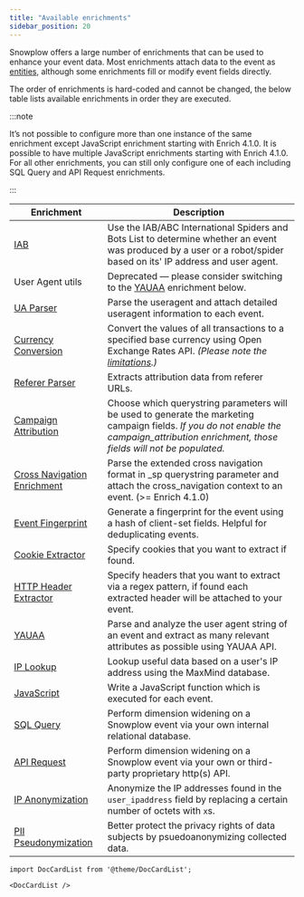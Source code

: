 ```yaml
---
title: "Available enrichments"
sidebar_position: 20
---
```



Snowplow offers a large number of enrichments that can be used to enhance your event data. Most enrichments attach data to the event as [entities](/docs/understanding-your-pipeline/entities/index.md), although some enrichments fill or modify event fields directly.

The order of enrichments is hard-coded and cannot be changed, the below table lists available enrichments in order they are executed.

:::note

It’s not possible to configure more than one instance of the same enrichment except JavaScript enrichment starting with Enrich 4.1.0. It is possible to have multiple JavaScript enrichments starting with Enrich 4.1.0. For all other enrichments, you can still only configure one of each including SQL Query and API Request enrichments.

:::


| Enrichment                                                                                                         | Description                                                                                                                                                                                                                    |
| ------------------------------------------------------------------------------------------------------------------ | ------------------------------------------------------------------------------------------------------------------------------------------------------------------------------------------------------------------------------ |
| [IAB](/docs/enriching-your-data/available-enrichments/iab-enrichment/index.md)                                     | Use the IAB/ABC International Spiders and Bots List to determine whether an event was produced by a user or a robot/spider based on its' IP address and user agent.                                                            |
| User Agent utils                                                                                                   | Deprecated — please consider switching to the [YAUAA](/docs/enriching-your-data/available-enrichments/yauaa-enrichment/index.md) enrichment below.                                                                             |
| [UA Parser](/docs/enriching-your-data/available-enrichments/ua-parser-enrichment/index.md)                         | Parse the useragent and attach detailed useragent information to each event.                                                                                                                                                   |
| [Currency Conversion](/docs/enriching-your-data/available-enrichments/currency-conversion-enrichment/index.md)     | Convert the values of all transactions to a specified base currency using Open Exchange Rates API. *(Please note the [limitations](/docs/enriching-your-data/available-enrichments/currency-conversion-enrichment/index.md).)* |
| [Referer Parser](/docs/enriching-your-data/available-enrichments/referrer-parser-enrichment/index.md)              | Extracts attribution data from referer URLs.                                                                                                                                                                                   |
| [Campaign Attribution](/docs/enriching-your-data/available-enrichments/campaign-attribution-enrichment/index.md)   | Choose which querystring parameters will be used to generate the marketing campaign fields. *If you do not enable the campaign_attribution enrichment, those fields will not be populated.*                                    |
| [Cross Navigation Enrichment](/docs/enriching-your-data/available-enrichments/cross-navigation-enrichment/index.md)   | Parse the extended cross navigation format in _sp querystring parameter and attach the cross_navigation context to an event. (>= Enrich 4.1.0)                                                                                                                                       |
| [Event Fingerprint](/docs/enriching-your-data/available-enrichments/event-fingerprint-enrichment/index.md)         | Generate a fingerprint for the event using a hash of client-set fields. Helpful for deduplicating events.                                                                                                                      |
| [Cookie Extractor](/docs/enriching-your-data/available-enrichments/cookie-extractor-enrichment/index.md)           | Specify cookies that you want to extract if found.                                                                                                                                                                             |
| [HTTP Header Extractor](/docs/enriching-your-data/available-enrichments/http-header-extractor-enrichment/index.md) | Specify headers that you want to extract via a regex pattern, if found each extracted header will be attached to your event.                                                                                                   |
| [YAUAA](/docs/enriching-your-data/available-enrichments/yauaa-enrichment/index.md)                                 | Parse and analyze the user agent string of an event and extract as many relevant attributes as possible using YAUAA API.                                                                                                       |
| [IP Lookup](/docs/enriching-your-data/available-enrichments/ip-lookup-enrichment/index.md)                         | Lookup useful data based on a user's IP address using the MaxMind database.                                                                                                                                                    |
| [JavaScript](/docs/enriching-your-data/available-enrichments/custom-javascript-enrichment/index.md)                | Write a JavaScript function which is executed for each event.                                                                                                                                                                  |
| [SQL Query](/docs/enriching-your-data/available-enrichments/custom-sql-enrichment/index.md)                        | Perform dimension widening on a Snowplow event via your own internal relational database.                                                                                                                                      |
| [API Request](/docs/enriching-your-data/available-enrichments/custom-api-request-enrichment/index.md)              | Perform dimension widening on a Snowplow event via your own or third-party proprietary http(s) API.                                                                                                                            |
| [IP Anonymization](/docs/enriching-your-data/available-enrichments/ip-anonymization-enrichment/index.md)           | Anonymize the IP addresses found in the `user_ipaddress` field by replacing a certain number of octets with `x`s.                                                                                                              |
| [PII Pseudonymization](/docs/enriching-your-data/available-enrichments/pii-pseudonymization-enrichment/index.md)   | Better protect the privacy rights of data subjects by psuedoanonymizing collected data.                                                                                                                                        |



```mdx-code-block
import DocCardList from '@theme/DocCardList';

<DocCardList />
```
